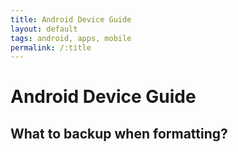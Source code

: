 ```yaml
---
title: Android Device Guide
layout: default
tags: android, apps, mobile
permalink: /:title
---
```


# Android Device Guide

## What to backup when formatting?
